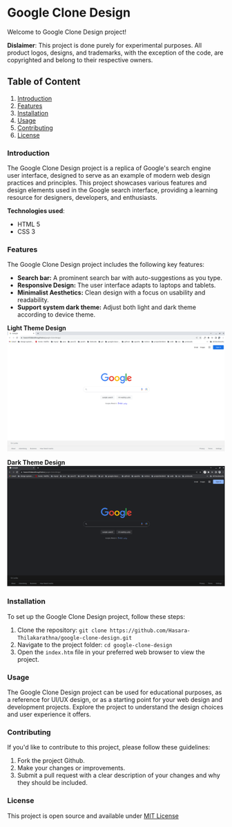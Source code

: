 # Google Clone Design

Welcome to Google Clone Design project!

**Dislaimer**: This project is done purely for experimental purposes. All product logos, designs, and trademarks, with the exception of the code, are copyrighted and belong to their respective owners.

## Table of Content
1. [Introduction](#introduction)
2. [Features](#features)
3. [Installation](#installation)
4. [Usage](#usage)
5. [Contributing](#contributing)
6. [License](#license)


### Introduction

<a name="introduction"></a>
The Google Clone Design project is a replica of Google's search engine user interface, designed to serve as an example of modern web design practices and principles. This project showcases various features and design elements used in the Google search interface, providing a learning resource for designers, developers, and enthusiasts.

**Technologies used**:
- HTML 5
- CSS 3


### Features

<a name="features"></a>
The Google Clone Design project includes the following key features:

- **Search bar:** A prominent search bar with auto-suggestions as you type.
- **Responsive Design:** The user interface adapts to laptops and tablets.
- **Minimalist Aesthetics:** Clean design with a focus on usability and readability.
- **Support system dark theme:** Adjust both light and dark theme according to device theme.

**Light Theme Design**
![Light theme design](/img/screenshots/lighttheme.png) <br>

**Dark Theme Design**
![Dark theme design](/img/screenshots/darktheme.png) <br>


### Installation

<a name="installation"></a>
To set up the Google Clone Design project, follow these steps:

1. Clone the repository: `git clone https://github.com/Hasara-Thilakarathna/google-clone-design.git`
2. Navigate to the project folder: `cd google-clone-design`
3. Open the `index.htm` file in your preferred web browser to view the project.

### Usage

<a name="usage"></a>
The Google Clone Design project can be used for educational purposes, as a reference for UI/UX design, or as a starting point for your web design and development projects. Explore the project to understand the design choices and user experience it offers.


### Contributing

<a name="contributing"></a>

If you'd like to contribute to this project, please follow these guidelines:

1. Fork the project Github.
2. Make your changes or improvements.
3. Submit a pull request with a clear description of your changes and why they should be included.


### License
This project is open source and available under [MIT License](License.txt)

<a name="license"></a>
